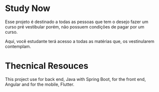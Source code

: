 # Study Now
Esse projeto é destinado a todas as pessoas que tem o desejo fazer um curso pré vestibular porém,
não possuem condições de pagar por um curso.

Aqui, você estudante terá acesso a todas as matérias que, os vestinularem contemplam.

# Thecnical Resouces
This project use for back end, Java with Spring Boot, for the front end, Angular and for the mobile, Flutter.
